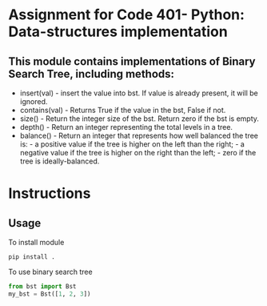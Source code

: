 # Assignment for Code 401- Python: Data-structures implementation 
## This module contains implementations of Binary Search Tree, including methods:
* insert(val) -    insert the value into bst. If value is already present, it will be ignored.
* contains(val) - Returns True if the value in the bst, False if not.
* size() - Return the integer size of the bst. Return zero if the bst is empty.
* depth() - Return an integer representing the total levels in a tree.
* balance() - Return an integer that represents how well balanced the tree is:
                    - a positive value if the tree is higher on the left than the right;
                    - a negative value if the tree is higher on the right than the left;
                    - zero if the tree is ideally-balanced.

# Instructions
## Usage
To install module
```
pip install .
```

To use binary search tree
```python
from bst import Bst
my_bst = Bst([1, 2, 3])
```

